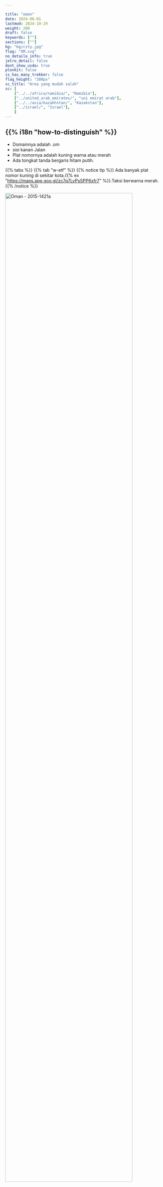 ```yaml
---

title: "oman"
date: 2024-06-01
lastmod: 2024-10-29
weight: 200
draft: false
keywords: [""]
sections: [""]
bg: "bg/city.jpg"
flag: "OM.svg"
no_detaile_info: true
jetro_detail: false
dont_show_usda: true
plonkit: false
is_has_many_trekker: false
flag_height: "380px"
sc_title: "Area yang mudah salah"
sc: [
    ["../../africa/namibia/", "Namibia"],
    ["../united_arab_emirates/", "uni emirat arab"],
    ["../../asia/kazakhstan/", "Kazakstan"],
    ["../israel/", "Israel"],
    ]
---
```


<div class="main-desciption country-description">
    <h2 class="section-title">{{% i18n "how-to-distinguish" %}}</h2>
    <ul class="rule-list">
        <li>Domainnya adalah <span class="quiz">.om</span></li>
        <li><span class="quiz">sisi kanan</span> Jalan</li>
        <li>Plat nomornya adalah <span class="quiz">kuning</span> warna atau merah</li>
        <li>Ada tongkat tanda bergaris hitam putih.</li>
    </ul>
</div>

{{% tabs %}}
{{% tab "w-etf" %}}
{{% notice tip %}}
Ada banyak plat nomor kuning di sekitar kota.{{% ex "https://maps.app.goo.gl/zc7q7LvPsSPP6xfr7" %}}.Taksi berwarna merah.
{{% /notice %}}

<div class="googlemap-if no-margin">
<a data-flickr-embed="true" href="https://www.flickr.com/photos/37266013@N00/24300474404/in/photolist-D2mhqC-bcgRdp-dq3MVx-H56Xp-nYQJxr-rrhx1a-9w9J4M-kBs2zz-e17Fek-koMCon-8ap44-qCsCuD-at9CL-6eu64S-9EMLTo-hu4P4U-dBrbaq-9DPViY-n48QJ8-NA77jA-riEEC8-LofQDB-NQaNiw-ei8iSQ-8kRYEu-dCytCa-A7fAZ-7siW3Z-aCirYy-26f6oQB-NG7VUs-AhfpY5-8SXQRk-A7fBH-av2s8U-mKufVn-HoPL2h-r2qt3-fqvDp-oCvoZN-HUjd6Y-7rB5uz-JgSqW3-2bF2kcx-iJFfJs-qndJ5X-HoPRL3-95hQgJ-7JR8wU-n48Z9K" title="Oman - 2015-1421a"><img src="https://live.staticflickr.com/1599/24300474404_178c53ecec_c.jpg" width="90%" alt="Oman - 2015-1421a"/></a><script async src="//embedr.flickr.com/assets/client-code.js" charset="utf-8"></script>
</div>

{{% lb 50 %}}

![](/rule/middle_east/oman/1280px-Oman_license_plate_2001_series.jpg)

Oleh <a href="//commons.wikimedia.org/wiki/User:Ji-Elle" title="User:Ji-Elle">Ji-Elle</a> - <span class="int-own-work" lang="en">pekerjaan sendiri</span>, <a href="https://creativecommons.org/licenses/by-sa/3.0" title="Creative Commons Attribution-Share Alike 3.0">CC BY-SA 3.0</a>, <a href="https://commons.wikimedia.org/w/index.php?curid=12980300">Link</a>

![](/rule/middle_east/oman/1280px-Oman_license_plate_2001_series2.jpg)

sama seperti di atas
{{% /lb %}}

{{% notice tip %}}
chevron oranye dan hitam{{% ex "https://maps.app.goo.gl/1kjUZmZjbGXY982x8" "https://maps.app.goo.gl/8cQGt2gaPCLyGFyq9" "https://maps.app.goo.gl/gJrUMD4eQsEDUTsk6"  %}}.Tanda dengan nama kota dan jarak ke kota berikutnya berwarna biru.Terdapat banyak garis-garis hitam putih pada tongkat tanda tersebut.{{% ex "https://maps.app.goo.gl/yvTj1Aq3X9TZt4DV6" %}}Apakah itu Oman?{{% goto "../united_arab_emirates/" "UAE" %}}.
{{% /notice %}}

<div class="googlemap-if no-margin">
<a data-flickr-embed="true" href="https://www.flickr.com/photos/liquidworld/3267308326/in/photolist-5YHNWb-4tC3XM-bcgLRK-64wLyc-nskKRj-4tG6CJ-4tG5pd-4tG5E3-nKFgKj-4tG68W-ns2WA9-4tC2cv-8Q95jf-5kCn4h-Q1n5QR-Dhnf8L-23QcUbM-aFartF-96Ffnc-ackTYG-96Khm4-29WeimA-ns2wVn-dYoWB2-29ZZR4h-h2NjKe-2ajRD-mFYiX2-96FwiH-9rNJYS-24nturK-LFYxVg-5skabF-fP1zeX-Sauoxo-2bj7q1r-bbmerB-RRqSao-ijARGP-267yBNw-bbmdeT-DTGzgn-2dczqNE-25rCanb-bxBwrK-NMfW4x-oTsiHD-oDg2Wc-3eaYji-28QdBod" title="Road signs"><img src="https://live.staticflickr.com/3515/3267308326_aea5344881_c.jpg" width="90%" alt="Road signs"/></a><script async src="//embedr.flickr.com/assets/client-code.js" charset="utf-8"></script>
</div>

<div class="googlemap-if no-margin">
<img src="/rule/middle_east/oman/sign.png" width="300px">
</div>

{{% notice tip %}}
Tidak ada pohon yang tumbuh di gurun.{{% ex "https://maps.app.goo.gl/AHEuQnx2cuiJ2TY78" "https://maps.app.goo.gl/upvBUcJdsfpTCFCD7" %}}Atau pohon seperti ini tumbuh jarang.{{% ex "https://maps.app.goo.gl/oYYah8sjQCg3WzCH7" "https://maps.app.goo.gl/acQfgGShB3i7NJ7YA" %}}.
{{% /notice %}}

<div class="googlemap-if no-margin">
<img src="/rule/middle_east/oman/desert_sand_dry_hot.jpg" width="90%">
</div>

{{% notice tip %}}
Pohon kurma ditanam terutama di wilayah pesisir timur laut.{{% ex "https://maps.app.goo.gl/X54rgAF8AzJZpBNw6" "https://maps.app.goo.gl/tStXT4jvFkSnfWyZ7" %}}Ada juga perkebunan kurma.{{% ex "https://maps.app.goo.gl/uMU7TjYAK8kEwyLt8" "https://maps.app.goo.gl/FB4T4vaZDhbQY6Lf8" %}}.Proyek Perkebunan Sejuta Kurma mempromosikan budidaya kurma secara nasional.{{% ref "http://nakheel.om/?page_id=841#:~:text=The%20Million%20Date%20Palm%20Plantation,social%20development%20and%20environmental%20awareness." "Million Date Palm Plantation Project" %}}.
{{% /notice %}}

<div class="googlemap-if no-margin">
<img src="/rule/middle_east/oman/date_palm_date_palm.jpg" width="90%">
</div>


{{% /tab %}}
{{% tab "perusahaan" %}}

{{% notice tip %}}
Tujuan pipa tersebut tertulis di papan nama perusahaan midstream.{{% ex "https://maps.app.goo.gl/ughCRqbFLYLt4sYz9" "https://maps.app.goo.gl/NMaiy7uLLbH3npzE6" %}}.Saya tahu ini adalah jalur pipa dari WADI ke MIRIBAT, jadi pasti ada tempat di antara keduanya.{{% ex "https://maps.app.goo.gl/hoVWnGmCaAxuiqgy7" %}}.Lebih dari 3% gas alam yang diimpor Jepang berasal dari Oman.{{% ref "https://www.meij.or.jp/kawara/2024_011.html" "Perusahaan milik negara Oman menandatangani perjanjian penjualan gas alam cair (LNG) selama 10 tahun mulai tahun 2025" %}}.
{{% /notice %}}

<div class="googlemap-if no-margin">
<iframe src="https://www.google.com/maps/embed?pb=!4v1730263748039!6m8!1m7!1sacvB8dsMLohBDvl9W6aGmw!2m2!1d17.09723893563516!2d54.25963292406851!3f20.52854003730814!4f-7.045283378135764!5f2.852286653669389" width="600" height="450" style="border:0;" allowfullscreen="" loading="lazy" referrerpolicy="no-referrer-when-downgrade"></iframe>
</div>
{{% /tab %}}
{{% /tabs  %}}


<div class="main-desciption area-description">
    <h2 class="section-title">{{% i18n "narrow-down-the-area" %}}</h2>
    <ul class="rule-list">
        <li>Terdapat daerah pegunungan di utara dan selatan, serta gurun datar di antaranya.
            <ul>
                <li>Di sebelah utara terdapat pegunungan Al Hajar dan banyak gunung terjal dan berbatu.{{% ex "https://maps.app.goo.gl/Ljx11v7DZ38cCvSq6" "https://maps.app.goo.gl/M8qo6uYZ5L7xgUQe8" "https://maps.app.goo.gl/Gesou5DMsS2FN8rMA" %}}</li>
                <li>bagian tengah {{% ex "https://maps.app.goo.gl/i3dq3E58Fwa9gmAY7" "https://maps.app.goo.gl/NCxVSMfyrUPZWz3E8" %}} {{% goto "../qatar/" "Qatar" %}}tidak sedatar sempurna</li>
                <li>selatan {{% ex "https://maps.app.goo.gl/CnucJnnDNtd31GPX6" "https://maps.app.goo.gl/KDqungpgRqJDpv458" %}} Hujan mudah turun di sekitar Pegunungan Dhofar dan banyak tanaman hijau.Bebatuan yang terlihat seperti puing-puing halus berserakan.</li>
            </ul>
        </li>
        <li>warna tanah dan pemandangan
            <ul>
                <li><span style="color:#B60F00;font-size:1.2em">■</span> Kawasan dengan bukit pasir merah Di sebelah timur terdapat kawasan yang disebut Wahiba-Sands{{% ex "https://maps.app.goo.gl/MnkyH7EFe9HMQaX39" "https://maps.app.goo.gl/oVsdsbENGGU4agGd9" "https://maps.app.goo.gl/hbdy6YLKmMfQ6s769" %}}, barat adalah jalan tertentu{{% ex "https://maps.app.goo.gl/uedEMkjFoWnPUiPW6" "https://maps.app.goo.gl/rMyQ6XjLTBEyG1Zh7" %}}</li>
                <li><span style="color:#D69A5C;font-size:1.2em">■</span> Ini adalah daerah pegunungan yang mencakup gunung berapi dan berwarna gelap.{{% ex "https://maps.app.goo.gl/7q2zA9ZHjXFWAjta6" "https://maps.app.goo.gl/td2fU5DVbetwksZc7" "https://maps.app.goo.gl/6yzjjcDXMbPExjKo7" %}}</li>
                <li><span style="color:#FEDA22;font-size:1.2em">■</span> Aluvium.Tidak segelap daerah pegunungan, bercampur kerikil.{{% ex "https://maps.app.goo.gl/rvTYvMa37sp3VaWG7" "https://maps.app.goo.gl/7QgFGb63czxT3yGn8" %}}</li>
                <li><span style="color:#7B9BCA;font-size:1.2em">■</span> Meski berupa gurun pasir, namun terdapat pula gelombang-gelombang yang terkikis.{{% ex "https://maps.app.goo.gl/QCwkfsDfmLgTTv8ZA" "https://maps.app.goo.gl/3CjbhMa9iVnmdPm99" "https://maps.app.goo.gl/owjkWWUronE3LZYN6" %}}</li>
                <li><span style="color:#52B701;font-size:1.2em">■</span> Di sekitar Pegunungan Dhofar{{% ex "https://maps.app.goo.gl/N2RrujFL455RFfnv6" %}}.Ada banyak tanaman hijau dan peternakan yang populer.Bebatuan pecah berserakan di daerah kering.{{% ex "https://maps.app.goo.gl/ikSF2wDXUNVk6Mzh8" %}}.</li>
                <li>Sebagian besar lahan yang tersisa berbentuk datar.</li>
            </ul>
        </li>
    </ul>
</div>


{{% tabs %}}
{{% tab "medan" %}}

<div class="googlemap-if no-margin">
<p><a href="https://commons.wikimedia.org/wiki/File:Oman_location_map_Topographic.png#/media/%E3%83%95%E3%82%A1%E3%82%A4%E3%83%AB:Oman_location_map_Topographic.png"><img src="https://upload.wikimedia.org/wikipedia/commons/b/b4/Oman_location_map_Topographic.png" alt="Oman location map Topographic.png" height="720" width="553"></a></p>
<p><a href="//commons.wikimedia.org/wiki/User:Dr_Brains" title="User:Dr Brains">Dr Otak</a> - <span class="int-own-work" lang="ja">Karya yang dibuat oleh poster itu sendiri</span> oleh <a href="//commons.wikimedia.org/wiki/User:NordNordWest" title="User:NordNordWest">NordNordBarat</a>, <a href="http://www.gnu.org/licenses/old-licenses/fdl-1.2.html" title="GNU Free Documentation License 1.2">GFDL1.2</a>, <a href="https://commons.wikimedia.org/w/index.php?curid=19957804">link</a>oleh</p>
</div>

{{% /tab %}}
{{% tab "Pegunungan Al Hajar" %}}

{{% notice tip %}}
Harap dicatat bahwa ada juga Street View di Semenanjung Musandam (sebuah daerah kantong di Oman){{% ex "https://maps.app.goo.gl/GGK8arY4NQQzEYcN6" %}}.Ada tempat-tempat dengan iklim Mediterania, dan Anda juga dapat melihat perkebunan buah delima.Berbeda dengan Pegunungan Dhofar di selatan, hampir tidak ada gunung yang ditumbuhi pepohonan atau rerumputan.
{{% /notice %}}


<div class="googlemap-if no-margin">
<img src="/rule/middle_east/oman/street_travel_car_mountain.jpg">
</div>
{{% /tab %}}
{{% tab "pegunungan dhofar" %}}

{{% notice tip %}}
Pegunungan yang membentang di sekitar Salalah di selatan.Ini adalah tempat di mana terjadi musim hujan dan curah hujan lebih banyak dibandingkan daerah lain.Ada tempat-tempat yang seluruh areanya ditutupi tanaman hijau.{{% ex "https://maps.app.goo.gl/Gn7my7NTW8CYn82s9" "https://maps.app.goo.gl/PTHsoYhK3SkEhubY7" "https://maps.app.goo.gl/7kPEuDQMBn3zTNcT7" %}}.
{{% /notice %}}

<div class="googlemap-if no-margin">
<img src="/rule/middle_east/oman/after_rain_7.jpg" width="90%">
</div>

{{% notice tip %}}
Beberapa daerah kering.Hanya ada sedikit tebing curam seperti di utara, dan sering kali terdapat bebatuan kecil berserakan.{{% ex "https://maps.app.goo.gl/jCKWRrdB3wFe5q6j8" %}}.Sapi karena peternakan populer.{{% ex "https://maps.app.goo.gl/k8dvx7zrFZttexNVA" "https://maps.app.goo.gl/DeBcWG57v8o6u5Mg9" %}}·Unta{{% ex "https://maps.app.goo.gl/Y6sZtGhYQ6uTsYwAA" "https://maps.app.goo.gl/3t8YaWtPYttaBhDz9" %}}・Ada kambing yang berjalan-jalan, dan sepertinya ada kandang untuk memeliharanya.{{% ex "https://maps.app.goo.gl/qYMgzZRYyusEr6q86" "https://maps.app.goo.gl/BsJL3chHFVzYceCS9" "https://maps.app.goo.gl/83UtbFBEKLVxqBNC9" %}}{{% ref "https://www.koushu.co.jp/wp/wp-content/uploads/News15-3-J.pdf" "Pertanian di Dhofar" %}}.
{{% /notice %}}

<div class="googlemap-if no-margin">
<iframe src="https://www.google.com/maps/embed?pb=!4v1730273303756!6m8!1m7!1syXctSwPh4pA_oczb5pX-rQ!2m2!1d17.25346706477437!2d54.26192620703163!3f250.73052868617418!4f0.6746594409073907!5f1.2689292377002483" width="90%" height="300" style="border:0;" allowfullscreen="" loading="lazy" referrerpolicy="no-referrer-when-downgrade"></iframe>
</div>

{{% /tab %}}
{{% tab "warna tanah dan pemandangan" %}}

{{% notice tip %}}
Daerah dengan bukit pasir terletak di sebelah timur dan pedalaman.{{% ref "https://www.researchgate.net/figure/Simple-outline-of-the-main-desert-features-of-the-Wahiba-Sands-of-Oman-and-the-greater_fig1_226526130" "Glennie, Kenneth W., dkk. “Pentingnya geologis tanggal pendaran di Oman dan Uni Emirat Arab: Sebuah gambaran umum.” Geokronometria 38 (2011): 259-271." %}}Tampaknya.Beberapa gambar diambil dari referensi.
{{% /notice %}}


<div class="googlemap-if no-margin">
<img src="/rule/middle_east/oman/soilmap.jpg">
</div>
{{% /tab %}}
{{% /tabs  %}}



<div class="main-desciption area-description">
    <h2 class="section-title">{{% i18n "narrow-down-the-city" %}}</h2>
    <ul class="rule-list">
        <li>Ada sebuah pulau terpencil bernama Pulau Masirah.{{% ex "https://maps.app.goo.gl/jf2fdpMZFmXokmPo9" "https://maps.app.goo.gl/iXHzYPix4rQza3H56" %}}{{% ref "https://en.wikipedia.org/wiki/Dhofar_Governorate" "Dhofar Governorate" %}}</li>
    </ul>
</div>


{{% tabs %}}
{{% tab "Pulau Masirah" %}}

<div class="googlemap-if no-margin">
<p><a href="https://commons.wikimedia.org/wiki/File:Isla_de_Masirah.jpg#/media/File:Isla_de_Masirah.jpg"><img src="https://upload.wikimedia.org/wikipedia/commons/2/28/Isla_de_Masirah.jpg" alt="Isla de Masirah.jpg" width="90%"></a></p>
<p>Oleh <a href="//commons.wikimedia.org/w/index.php?title=User:ELSIRIDERMOTO&amp;action=edit&amp;redlink=1" class="new" title="User:ELSIRIDERMOTO (page does not exist)">ELSIRIDERMOTO</a> - <span class="int-own-work" lang="en">pekerjaan sendiri</span>, <a href="https://creativecommons.org/licenses/by-sa/4.0" title="Creative Commons Attribution-Share Alike 4.0">CC BY-SA 4.0</a>, <a href="https://commons.wikimedia.org/w/index.php?curid=94647403">Link</a></p>
</div>
{{% /tab %}}
{{% /tabs  %}}